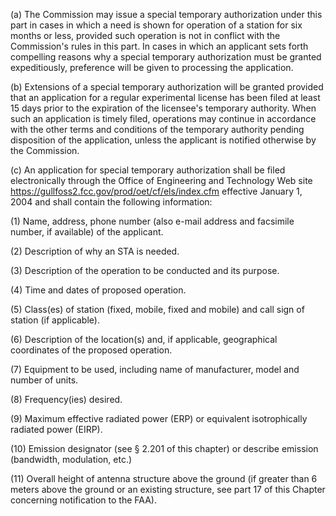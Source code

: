 (a) The Commission may issue a special temporary authorization under this part in cases in which a need is shown for operation of a station for six months or less, provided such operation is not in conflict with the Commission's rules in this part. In cases in which an applicant sets forth compelling reasons why a special temporary authorization must be granted expeditiously, preference will be given to processing the application.

(b) Extensions of a special temporary authorization will be granted provided that an application for a regular experimental license has been filed at least 15 days prior to the expiration of the licensee's temporary authority. When such an application is timely filed, operations may continue in accordance with the other terms and conditions of the temporary authority pending disposition of the application, unless the applicant is notified otherwise by the Commission.

(c) An application for special temporary authorization shall be filed electronically through the Office of Engineering and Technology Web site https://gullfoss2.fcc.gov/prod/oet/cf/els/index.cfm effective January 1, 2004 and shall contain the following information:

(1) Name, address, phone number (also e-mail address and facsimile number, if available) of the applicant.

(2) Description of why an STA is needed.
                                    

(3) Description of the operation to be conducted and its purpose.

(4) Time and dates of proposed operation.

(5) Class(es) of station (fixed, mobile, fixed and mobile) and call sign of station (if applicable).

(6) Description of the location(s) and, if applicable, geographical coordinates of the proposed operation.

(7) Equipment to be used, including name of manufacturer, model and number of units.

(8) Frequency(ies) desired.

(9) Maximum effective radiated power (ERP) or equivalent isotrophically radiated power (EIRP).

(10) Emission designator (see § 2.201 of this chapter) or describe emission (bandwidth, modulation, etc.)

(11) Overall height of antenna structure above the ground (if greater than 6 meters above the ground or an existing structure, see part 17 of this Chapter concerning notification to the FAA).


